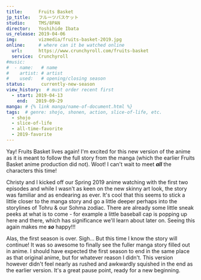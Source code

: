 ```yaml
---
title:      Fruits Basket
jp_title:   フルーツバスケット
studio:     TMS/8PAN
director:   Yoshihide Ibata
us_release: 2019-04-06 
img:        vizmedia/fruits-basket-2019.jpg 
online:     # where can it be watched online
  url:      https://www.crunchyroll.com/fruits-basket
  service:  Crunchyroll
#music:
#  - name:   # name
#    artist: # artist
#    used:   # opening/closing season
status:      currently-new-season
view_history:  # must order recent first
  - start: 2019-04-13 
    end:   2019-09-29
manga: # {% link manga/name-of-document.html %}
tags:  # genre: shojo, shonen, action, slice-of-life, etc.
  - shojo
  - slice-of-life
  - all-time-favorite
  - 2019-favorite
---
```


Yay! Fruits Basket lives again! I'm excited for this new version of the anime as it is meant to follow the full story from the manga (which the earlier Fruits Basket anime production did not). Woot! I can't wait to meet __*all*__ the characters this time!

Christy and I kicked off our Spring 2019 anime watching with the first two episodes and while I wasn't as keen on the new skinny art look, the story was familiar and as endearing as ever. It's cool that this seems to stick a little closer to the manga story and go a little deeper perhaps into the storylines of Tohru & our Sohma zodiac. There are already some little sneak peeks at what is to come - for example a little baseball cap is popping up here and there, which has significance we'll learn about later on. Seeing this again makes me __*so*__ happy!!!

Alas, the first season is over. Sigh... But this time I know the story will continue! It was so awesome to finally see the fuller manga story filled out in anime. I should have expected the first season to end in the same place as that original anime, but for whatever reason I didn't. This version however didn't feel nearly as rushed and awkwardly squished in the end as the earlier version. It's a great pause point, ready for a new beginning.